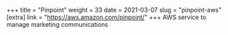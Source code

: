 +++
title = "Pinpoint"
weight = 33
date = 2021-03-07
slug = "pinpoint-aws"
[extra]
link = "https://aws.amazon.com/pinpoint/"
+++
AWS service to manage marketing communications


